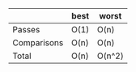 |             | best | worst   |
| ----------- | ---- | ------ |
| Passes      | O(1) | O(n)   |
| Comparisons | O(n) | O(n)   |
| Total       | O(n) | O(n^2) |
